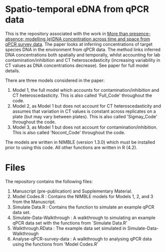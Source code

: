 # Spatio-temporal eDNA from qPCR data

This is the repository associated with the work in [More than presence-absence; modelling (e)DNA concentration across time and space from qPCR survey data](https://link.springer.com/article/10.1007/s42519-025-00477-9). The paper looks at inferring concentrations of target species DNA in the environment from qPCR data. The method links inferred DNA concentrations both spatially and temporally, whilst accounting for lab contamination/inhibition and CT heteroscedasticity (increasing variability in CT values as DNA concentrations decrease). See paper for full model details.

There are three models considered in the paper:
1. Model 1, the full model which accounts for contamination/inhibition and CT heteroscedasticity. This is also called 'Full_Code' throughout the code.
2. Model 2, as Model 1 but does not account for CT heteroscedasticity and assumes that variation in CT values is constant across replicates on a plate (but may vary between plates). This is also called 'Sigmay_Code' throughout the code.
3. Model 3, as Model 1 but does not account for contamination/inhibition. This is also called 'Nocont_Code' throughout the code.

The models are written in NIMBLE (version 1.3.0) which must be installed prior to using this code. All other functions are written in R (4.2).

# Files

The repository contains the following files:

1. Manuscript (pre-publication) and Supplementary Material.
2. Model Codes.R : Contains the NIMBLE models for Models 1, 2, and 3 from the Manuscript.
3. Simulate Data.R : Contains the function to simulate an example qPCR data set.
4. Simulate-Data-Walkthrough : A walkthrough to simulating an example qPCR data set with the functions from `Simulate Data.R'
5. Walkthrough.RData : The example data set simulated in Simulate-Data-Walkthrough
6. Analyse-qPCR-survey-data : A walkthrough to analysing qPCR data using the functions from 'Model Codes.R'
